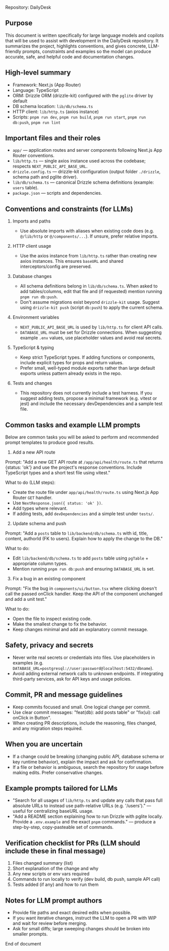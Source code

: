 Repository: DailyDesk

Purpose
-------
This document is written specifically for large language models and copilots that will be used to assist with development in the DailyDesk repository. It summarizes the project, highlights conventions, and gives concrete, LLM-friendly prompts, constraints and examples so the model can produce accurate, safe, and helpful code and documentation changes.

High-level summary
------------------
- Framework: Next.js (App Router)
- Language: TypeScript
- ORM: Drizzle ORM (drizzle-kit) configured with the `pglite` driver by default
- DB schema location: `lib/db/schema.ts`
- HTTP client: `lib/http.ts` (axios instance)
- Scripts: `pnpm run dev`, `pnpm run build`, `pnpm run start`, `pnpm run db:push`, `pnpm run lint`

Important files and their roles
------------------------------
- `app/` — application routes and server components following Next.js App Router conventions.
- `lib/http.ts` — single axios instance used across the codebase; respects `NEXT_PUBLIC_API_BASE_URL`.
- `drizzle.config.ts` — drizzle-kit configuration (output folder `./drizzle`, schema path and pglite driver).
- `lib/db/schema.ts` — canonical Drizzle schema definitions (example: `users` table).
- `package.json` — scripts and dependencies.

Conventions and constraints (for LLMs)
------------------------------------
1. Imports and paths

   - Use absolute imports with aliases when existing code does (e.g. `@/lib/http` or `@/components/...`). If unsure, prefer relative imports.

2. HTTP client usage

   - Use the axios instance from `lib/http.ts` rather than creating new axios instances. This ensures `baseURL` and shared interceptors/config are preserved.

3. Database changes

   - All schema definitions belong in `lib/db/schema.ts`. When asked to add tables/columns, edit that file and (if requested) mention running `pnpm run db:push`.
   - Don't assume migrations exist beyond `drizzle-kit` usage. Suggest using `drizzle-kit push` (script `db:push`) to apply the current schema.

4. Environment variables

   - `NEXT_PUBLIC_API_BASE_URL` is used by `lib/http.ts` for client API calls.
   - `DATABASE_URL` must be set for Drizzle connections. When suggesting example `.env` values, use placeholder values and avoid real secrets.

5. TypeScript & typing

   - Keep strict TypeScript types. If adding functions or components, include explicit types for props and return values.
   - Prefer small, well-typed module exports rather than large default exports unless pattern already exists in the repo.

6. Tests and changes

   - This repository does not currently include a test harness. If you suggest adding tests, propose a minimal framework (e.g. vitest or jest) and include the necessary devDependencies and a sample test file.

Common tasks and example LLM prompts
-----------------------------------
Below are common tasks you will be asked to perform and recommended prompt templates to produce good results.

1) Add a new API route

Prompt: "Add a new GET API route at `/app/api/health/route.ts` that returns {status: 'ok'} and use the project's response conventions. Include TypeScript types and a short test file using vitest."

What to do (LLM steps):

- Create the route file under `app/api/health/route.ts` using Next.js App Router `GET` handler.
- Use `NextResponse.json({ status: 'ok' })`.
- Add types where relevant.
- If adding tests, add `devDependencies` and a simple test under `tests/`.

2) Update schema and push

Prompt: "Add a `posts` table to `lib/backend/db/schema.ts` with id, title, content, authorId (FK to users). Explain how to apply the change to the DB."

What to do:

- Edit `lib/backend/db/schema.ts` to add `posts` table using `pgTable` + appropriate column types.
- Mention running `pnpm run db:push` and ensuring `DATABASE_URL` is set.

3) Fix a bug in an existing component

Prompt: "Fix the bug in `components/ui/button.tsx` where clicking doesn't call the passed onClick handler. Keep the API of the component unchanged and add a unit test."

What to do:

- Open the file to inspect existing code.
- Make the smallest change to fix the behavior.
- Keep changes minimal and add an explanatory commit message.

Safety, privacy and secrets
--------------------------
- Never write real secrets or credentials into files. Use placeholders in examples (e.g. `DATABASE_URL=postgresql://user:password@localhost:5432/dbname`).
- Avoid adding external network calls to unknown endpoints. If integrating third-party services, ask for API keys and usage policies.

Commit, PR and message guidelines
-------------------------------
- Keep commits focused and small. One logical change per commit.
- Use clear commit messages: "feat(db): add posts table" or "fix(ui): call onClick in Button".
- When creating PR descriptions, include the reasoning, files changed, and any migration steps required.

When you are uncertain
---------------------
- If a change could be breaking (changing public API, database schema or key runtime behavior), explain the impact and ask for confirmation.
- If a file or behavior is ambiguous, search the repository for usage before making edits. Prefer conservative changes.

Example prompts tailored for LLMs
--------------------------------
- "Search for all usages of `lib/http.ts` and update any calls that pass full absolute URLs to instead use path-relative URLs (e.g. '/users')." — useful for centralizing baseURL usage.
- "Add a README section explaining how to run Drizzle with pglite locally. Provide a `.env.example` and the exact `pnpm` commands." — produce a step-by-step, copy-pasteable set of commands.

Verification checklist for PRs (LLM should include these in final message)
---------------------------------------------------------------------
1. Files changed summary (list)
2. Short explanation of the change and why
3. Any new scripts or env vars required
4. Commands to run locally to verify (dev build, db push, sample API call)
5. Tests added (if any) and how to run them

Notes for LLM prompt authors
---------------------------
- Provide file paths and exact desired edits when possible.
- If you want iterative changes, instruct the LLM to open a PR with WIP and wait for review before merging.
- Ask for small diffs; large sweeping changes should be broken into smaller prompts.

End of document
